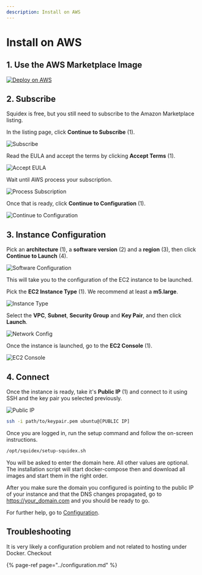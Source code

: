 ```yaml
---
description: Install on AWS
---
```


# Install on AWS

## 1. Use the AWS Marketplace Image

[![Deploy on AWS](https://img.shields.io/badge/-Deploy%20to%20AWS-232F3E?style=for-the-badge&logo=amazon-aws&logoColor=ffffff)](https://aws.amazon.com/marketplace/pp/prodview-zvohj6i2bye7w)

## 2. Subscribe

Squidex is free, but you still need to subscribe to the Amazon Marketplace listing.

In the listing page, click **Continue to Subscribe** \(1\).

![Subscribe](../../../.gitbook/assets/aws-2-1.png)

Read the EULA and accept the terms by clicking **Accept Terms** \(1\).

![Accept EULA](../../../.gitbook/assets/aws-2-2.png)

Wait until AWS process your subscription.

![Process Subscription](../../../.gitbook/assets/aws-2-3.png)

Once that is ready, click **Continue to Configuration** \(1\).

![Continue to Configuration](../../../.gitbook/assets/aws-2-4.png)

## 3. Instance Configuration

Pick an **architecture** \(1\), a **software version** \(2\) and a **region** \(3\), then click **Continue to Launch** \(4\).

![Software Configuration](../../../.gitbook/assets/aws-3-1.png)

This will take you to the configuration of the EC2 instance to be launched.

Pick the **EC2 Instance Type** \(1\). We recommend at least a **m5.large**.

![Instance Type](../../../.gitbook/assets/aws-3-2.png)

Select the **VPC**, **Subnet**, **Security Group** and **Key Pair**, and then click **Launch**.

![Network Config](../../../.gitbook/assets/aws-3-3.png)

Once the instance is launched, go to the **EC2 Console** \(1\).

![EC2 Console](../../../.gitbook/assets/aws-3-4.png)

## 4. Connect

Once the instance is ready, take it's **Public IP** \(1\) and connect to it using SSH and the key pair you selected previously.

![Public IP](../../../.gitbook/assets/aws-4-1.png)

```bash
ssh -i path/to/keypair.pem ubuntu@[PUBLIC IP] 
```

Once you are logged in, run the setup command and follow the on-screen instructions.

```bash
/opt/squidex/setup-squidex.sh
```

You will be asked to enter the domain here. All other values are optional. The installation script will start docker-compose then and download all images and start them in the right order.

After you make sure the domain you configured is pointing to the public IP of your instance and that the DNS changes propagated, go to https://your_domain.com and you should be ready to go.

For further help, go to [Configuration](https://docs.squidex.io/01-getting-started/installation/configuration).

## Troubleshooting

It is very likely a configuration problem and not related to hosting under Docker. Checkout

{% page-ref page="../configuration.md" %}


